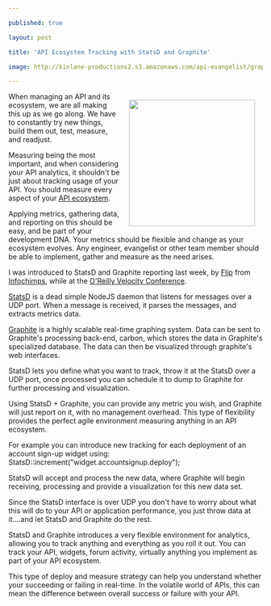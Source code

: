 ---
published: true
layout: post
title: 'API Ecosystem Tracking with StatsD and Graphite'
image: http://kinlane-productions2.s3.amazonaws.com/api-evangelist/graphite-stats-d.png
---

<img style="padding: 15px;" src="https://kinlane-productions2.s3.amazonaws.com/api-evangelist/graphite-stats-d.png" alt="" width="250" align="right" />When managing an API and its ecosystem, we are all making this up as we go along.  We have to constantly try new things, build them out, test, measure, and readjust.<p>
Measuring being the most important, and when considering your API analytics, it shouldn't be just about tracking usage of your API.  You should measure every aspect of your <a title="API ecosystem" href="http://www.apievangelist.com/ecosystem.php">API ecosystem</a>.<p>
Applying metrics, gathering data, and reporting on this should be easy, and be part of your development DNA.  Your metrics should be flexible and change as your ecosystem evolves.  Any engineer, evangelist or other team member should be able to implement, gather and measure as the need arises.<p>
I was introduced to StatsD and Graphite reporting last week, by <a title="Flip" href="https://twitter.com/#!/mrflip">Flip</a> from <a title="InfoChimps" href="http://www.infochimps.com/">Infochimps</a>, while at the <a title="O'Reilly Velocity conference" href="http://velocityconf.com/velocity2011">O'Reilly Velocity Conference</a>.<p>
<a title="StatsD" href="https://github.com/etsy/statsd">StatsD</a> is a dead simple NodeJS daemon that listens for messages over a UDP port. When a message is received, it parses the messages, and extracts metrics data.<p>
<a title="Graphite" href="http://graphite.wikidot.com/faq#toc0">Graphite</a> is a highly scalable real-time graphing system. Data can be sent to Graphite's processing back-end, carbon, which stores the data in Graphite's specialized database. The data can then be visualized through graphite's web interfaces.<p>
StatsD lets you define what you want to track, throw it at the StatsD over a UDP port, once processed you can schedule it to dump to Graphite for further processing and visualization.<p>
Using StatsD + Graphite, you can provide any metric you wish, and Graphite will just report on it, with no management overhead.  This type of flexibility provides the perfect agile environment measuring anything in an API ecosystem.<p>
For example you can introduce new tracking for each deployment of an account sign-up widget using:  StatsD::increment("widget.accountsignup.deploy");<p>
StatsD will accept and process the new data, where Graphite will begin receiving, processing and provide a visualization for this new data set.<p>
Since the StatsD interface is over UDP you don't have to worry about what this will do to your API or application performance, you just throw data at it....and let StatsD and Graphite do the rest.<p>
StatsD and Graphite introduces a very flexible environment for analytics, allowing you to track anything and everything as you roll it out.  You can track your API, widgets, forum activity, virtually anything you implement as part of your API ecosystem.<p>
This type of deploy and measure strategy can help you understand whether your succeeding or failing in real-time.  In the volatile world of APIs, this can mean the difference between overall success or failure with your API.


